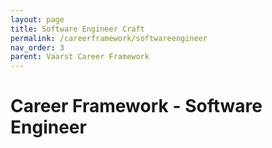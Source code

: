 ```yaml
---
layout: page
title: Software Engineer Craft
permalink: /careerframework/softwareengineer
nav_order: 3
parent: Vaarst Career Framework
---
```


# Career Framework - Software Engineer